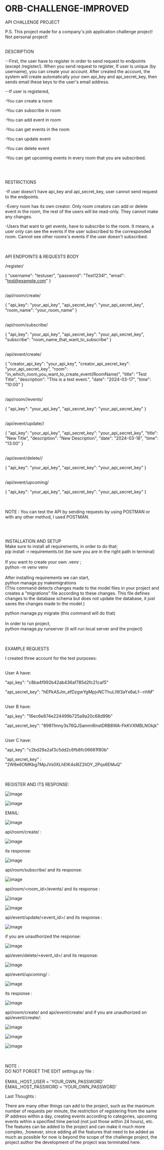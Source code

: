 # ORB-CHALLENGE-IMPROVED


API CHALLENGE PROJECT <br />

P.S. This project made for a company's job application challenge project! Not personal project! <br /> <br />



DESCRIPTION<br />

--First, the user have to register in order to send request to endpoints (except /register/). When you send request to register, If user is unique (by username), you can create your account. After created the account, the system will create automatically your own api_key and api_secret_key, then sends email these keys to the user's email address. <br />

--If user is registered,<br />

-You can create a room <br />

-You can subscribe in room <br />

-You can add event in room <br />

-You can get events in the room <br />
  
-You can update event <br />

-You can delete event <br />

-You can get upcoming events in every room that you are subscribed. <br />



<br /><br />

RESTRICTIONS <br />

-If user doesn't have api_key and api_secret_key, user cannot send request to the endpoints. <br />
  
-Every room has its own creator. Only room creators can add or delete event in the room, the rest of the users will be read-only. They cannot make any changes. <br />

-Users that want to get events, have to subscribe to the room. It means, a user only can see the events if the user subscribed to the corresponded room. Cannot see other rooms's events if the user doesn't subscribed. <br />





<br /><br />
API ENDPOINTS & REQUESTS BODY <br />

/register/ <br />

{
    "username": "testuser",
    "password": "Test1234!",
    "email": "test@example.com"
}



<br />
/api/room/create/<br />

{
    "api_key": "your_api_key",
    "api_secret_key": "your_api_secret_key",
    "room_name": "your_room_name"
}



<br />
/api/room/subscribe/ <br />

{
    "api_key": "your_api_key",
    "api_secret_key": "your_api_secret_key",
    "subscribe": "room_name_that_want_to_subscribe"
}



<br />
/api/event/create/ <br />

{
    "creator_api_key": "your_api_key",
    "creator_api_secret_key": "your_api_secret_key",
    "room": "in_which_room_you_want_to_create_event(RoomName)",
    "title": "Test Title",
    "description": "This is a test event.",
    "date": "2024-03-17",
    "time": "10:00"
}



<br />
/api/room/<room_id>/events/ <br />

{
    "api_key": "your_api_key",
    "api_secret_key": "your_api_secret_key"
}



<br />
/api/event/update/<event_id>/ <br />

{
    "api_key": "your_api_key",
    "api_secret_key": "your_api_secret_key",
    "title": "New Title",
    "description": "New Description",
    "date": "2024-03-18",
    "time": "13:00"
}



<br />
/api/event/delete/<event_id>/ <br />

{
    "api_key": "your_api_key",
    "api_secret_key": "your_api_secret_key"
}



<br />
/api/event/upcoming/ <br />

{
    "api_key": "your_api_key",
    "api_secret_key": "your_api_secret_key"
}



<br /><br />
NOTE : You can test the API by sending requests by using POSTMAN or with any other method, I used POSTMAN. <br />


<br /><br />

INSTALLATION AND SETUP<br />
Make sure to install all requirements, in order to do that;<br />
pip install -r requirements.txt (be sure you are in the right path in terminal)<br />
<br />
If you want to create your own .venv ;<br />
python -m venv venv<br />
<br />
After installing requirements we can start,<br />
python manage.py makemigrations<br />
(This command detects changes made to the model files in your project and creates a "migrations" file according to these changes. This file defines changes to the database schema but does not update the database, it just saves the changes made to the model.)<br />

python manage.py migrate (this command will do that)<br />
<br />
In order to run project,<br />
python manage.py runserver  (it will run local server and the project)







<br /><br />
EXAMPLE REQUESTS <br />

I created three account for the test purposes: <br />


<br />
User A have:<br />

"api_key": "c8ba4f992b42ab436af785d2fc21caf5" <br />

"api_secret_key": "hEPkASJm_efDzgwYgMpjvNCThuLlW3aYx6aLf--rihM" <br />


<br />
User B have: <br />

"api_key": "16ec6e874e224499b725a9a20c68d99b" <br />

"api_secret_key": "89811mny3s76QJSamml6nstDRB8WA-FkKVXMBLNOkjk" <br />


<br />
User C have: <br />

"api_key": "c2bd29a2af3c5dd2c6fb8fc06661f80b" <br />

"api_secret_key" : "2W8e6OMKbg7MpJVs0XLhEIK4s8IZ2IiOY_2Pqs6EMuQ" <br />



<br /><br />
REGISTER AND ITS RESPONSE:<br />

![image](https://github.com/JiyuuX/ORB-CHALLENGE-IMPROVED/assets/139239394/66de306c-956e-4b81-82a2-e4b2a4a1f080)



![image](https://github.com/JiyuuX/ORB-CHALLENGE-IMPROVED/assets/139239394/f1ec1005-06d6-4961-a36e-f0bfd3d89fd1)




EMAIL:

![image](https://github.com/JiyuuX/ORB-CHALLENGE-IMPROVED/assets/139239394/f27a4cd9-70bc-4ac3-b6b8-28f3e5b69d07)


api/room/create/ : 

![image](https://github.com/JiyuuX/ORB-CHALLENGE-IMPROVED/assets/139239394/289dc084-16c8-469c-a40b-c1f556244fb3)


its response:

![image](https://github.com/JiyuuX/ORB-CHALLENGE-IMPROVED/assets/139239394/90083d47-5dda-4860-9f17-fb1d8af8ad26)


api/room/subscribe/ and its response:

![image](https://github.com/JiyuuX/ORB-CHALLENGE-IMPROVED/assets/139239394/2a4e5a7f-fb6d-424f-8da8-202406a082d4)



api/room/<room_id>/events/ and its response : 

![image](https://github.com/JiyuuX/ORB-CHALLENGE-IMPROVED/assets/139239394/377c4da1-fb2c-40fa-90ee-21b9b6dc466e)

![image](https://github.com/JiyuuX/ORB-CHALLENGE-IMPROVED/assets/139239394/f7238e08-f4c9-4745-a57f-e19293c9e746)


api/event/update/<event_id>/ and its response :

![image](https://github.com/JiyuuX/ORB-CHALLENGE-IMPROVED/assets/139239394/826c91b3-fd42-4260-bc14-bba5294c9b4d)


if you are unauthorized the response:

![image](https://github.com/JiyuuX/ORB-CHALLENGE-IMPROVED/assets/139239394/55f60fe7-a458-43df-a887-176542ed6671)



api/even/delete/<event_id>/ and its response:

![image](https://github.com/JiyuuX/ORB-CHALLENGE-IMPROVED/assets/139239394/1fd0cfa4-7518-4173-a257-188591b64457)



api/event/upcoming/ :

![image](https://github.com/JiyuuX/ORB-CHALLENGE-IMPROVED/assets/139239394/04003f2e-2a25-4a8d-8110-f5f2065b3a76)


its response :

![image](https://github.com/JiyuuX/ORB-CHALLENGE-IMPROVED/assets/139239394/b6c23e05-0281-4d1e-8bbf-972defab49eb)



api/room/create/ and api/event/create/ and if you are unauthorized on api/event/create/:

![image](https://github.com/JiyuuX/ORB-CHALLENGE-IMPROVED/assets/139239394/db6f4be4-bd3a-4858-aeb2-dadabb0bbc81)


![image](https://github.com/JiyuuX/ORB-CHALLENGE-IMPROVED/assets/139239394/cd74c145-0afb-452a-829b-9f1f2df8fa6a)


![image](https://github.com/JiyuuX/ORB-CHALLENGE-IMPROVED/assets/139239394/e78d6d03-715f-47a4-b029-a85c1f4783e8)


<br /> <br />
NOTE : <br />
DO NOT FORGET THE EDIT settings.py file : <br />
<br />
EMAIL_HOST_USER = 'YOUR_OWN_PASSWORD' <br />
EMAIL_HOST_PASSWORD = 'YOUR_OWN_PASSWORD' <br />


Last Thoughts :

There are many other things can add to the project, such as the maximum number of requests per minute, the restriction of registering from the same IP address within a day, creating events according to categories, upcoming events within a specified time period (not just those within 24 hours), etc. The features can be added to the project and can make it much more complex, ,however, since adding all the features that need to be added as much as possible for now is beyond the scope of the challenge project, the project author the development of the project was terminated here.








